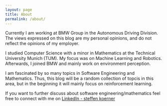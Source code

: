 ```yaml
---
layout: page
title: About
permalink: /about/
---
```

Currently I am working at BMW Group in the Autonomous Driving Division. The views expressed on this blog are my personal opinions, and do not reflect the opinions of my employer.

I studied Computer Science with a minor in Mathematics at the Technical University Munich (TUM). My focus
was on Machine Learning and Robotics. Afterwards, I joined BMW and mainly work on environment perception. 

I am fascinated by so many topics in Software Engineering and Mathematics. Thus, this blog will be a random collection of topcis in this area, but in the beginning it will mainly focus on reinforcement learning.

If you want to further discuss about software engineering/mathematics feel free to connect with me on [LinkedIn - steffen koerner](https://www.linkedin.com/in/steffen-k%C3%B6rner-371a2782/)



